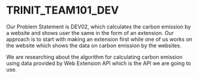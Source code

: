 # TRINIT_TEAM101_DEV


Our Problem Statement is DEV02, which calculates the carbon emission by a website and shows user the same in the form of an extension.
Our approach is to start with making an extension first while one of us works on the website which shows the data on carbon emission by the websites. 

We are researching about the algorithm for calculating carbon emission using data provided by Web Extension API which is the API we are going to use.

